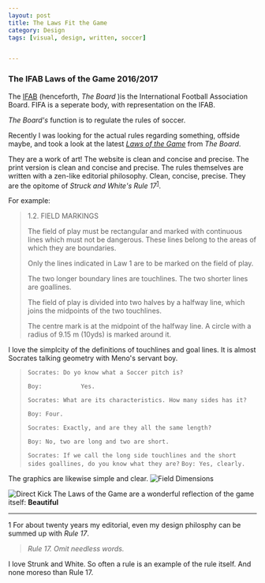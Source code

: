 ```yaml
---
layout: post
title: The Laws Fit the Game
category: Design
tags: [visual, design, written, soccer]


---
```


### The IFAB Laws of the Game 2016/2017
The [IFAB](http://www.theifab.com) (henceforth, _The Board_ )is the International Football Association Board. FIFA is a seperate body, with representation on the IFAB.

_The Board's_ function is to regulate the rules of soccer. 

Recently I was looking for the actual rules regarding something, offside maybe,  and took a look at the latest [_Laws of the Game_](http://www.theifab.com/laws) from _The Board_.

They are a work of art! The website is clean and concise and precise. The print version is clean and concise and precise. The rules themselves are written with a zen-like editorial philosophy. Clean, concise, precise. They are the opitome of _Struck and White's_ *Rule 17*<sup>[1](#myfootnote1)</sup>.

For example:
>1.2. FIELD MARKINGS
>
>The field of play must be rectangular and marked with continuous lines which must not be dangerous. These lines belong to the areas of which they are boundaries.
>
>Only the lines indicated in Law 1 are to be marked on the field of play.
>
>The two longer boundary lines are touchlines. The two shorter lines are goallines.
>
>The field of play is divided into two halves by a halfway line, which joins the midpoints of the two touchlines.
>
>The centre mark is at the midpoint of the halfway line. A circle with a radius of 9.15 m (10yds) is marked around it.
>

I love the simplcity of the definitions of touchlines and goal lines. It is almost Socrates talking geometry with Meno's servant boy. 

>`Socrates: Do yo know what a Soccer pitch is?`
>
>`Boy:           Yes.`
>
>`Socrates: What are its characteristics. How many sides has it?`
>
>`Boy: Four.`
>
>`Socrates: Exactly, and are they all the same length?`
>
>`Boy: No, two are long and two are short.`
>
>`Socrates: If we call the long side touchlines and the short sides goallines, do you know what they are?`
>`Boy: Yes, clearly.`

The graphics are likewise simple and clear.
![Field Dimensions](http://static-3eb8.kxcdn.com/media/052016/197/Dimensions_main.png "Field Dimensions")

![Direct Kick](http://static-3eb8.kxcdn.com/media/042016/101/DIRECT-FREE-KICK_main.png "Direct Kick")
The Laws of the Game are a wonderful reflection of the game itself: 
__Beautiful__

**********************************
<a name="myfootnote1">1</a> For about twenty years my editorial, even my design philosphy can be summed up with *Rule 17*.
>_Rule 17. Omit needless words._

I love Strunk and White. So often a rule is an example of the rule itself. And none moreso than Rule 17.